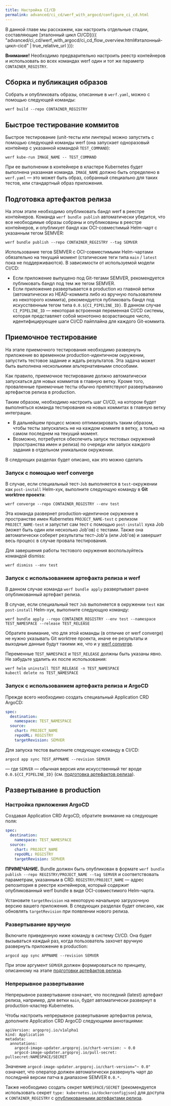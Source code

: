 ```yaml
---
title: Настройка CI/CD
permalink: advanced/ci_cd/werf_with_argocd/configure_ci_cd.html
---
```


В данной главе мы расскажем, как настроить отдельные стадии, составляющие [эталонный цикл CI/CD]({{ "advanced/ci_cd/werf_with_argocd/ci_cd_flow_overview.html#эталонный-цикл-cicd" | true_relative_url }}):

**Внимание!** Необходимо предварительно настроить реестр контейнеров и использовать во всех командах werf один и тот же параметр `CONTAINER_REGISTRY`. 

## Сборка и публикация образов

Собрать и опубликовать образы, описанные в `werf.yaml`, можно с помощью следующей команды:

```shell
werf build --repo CONTAINER_REGISTRY
```

## Быстрое тестирование коммитов

Быстрое тестирование (unit-тесты или линтеры) можно запустить с помощью следующей команды werf (она запускает одноразовый контейнер с указанной командой `TEST_COMMAND`):

```shell
werf kube-run IMAGE_NAME -- TEST_COMMAND
```

При ее выполнении в контейнере в кластере Kubernetes будет выполнена указанная команда. `IMAGE_NAME` должно быть определено в `werf.yaml` — это может быть образ, собранный специально для таких тестов, или стандартный образ приложения.

## Подготовка артефактов релиза

На этом этапе необходимо опубликовать бандл werf в реестре контейнеров. Команда `werf bundle publish` автоматически убедится, что все необходимые образы собраны и опубликованы в реестре контейнеров, и опубликует бандл как OCI-совместимый Helm-чарт с указанным тегом SEMVER:

```shell
werf bundle publish --repo CONTAINER_REGISTRY --tag SEMVER
```

Использование тегов SEMVER с OCI-совместимыми Helm-чартами обязательно на текущий момент (статические теги типа `main` / `latest` пока не поддерживаются). В зависимости от используемой модели CI/CD:

* Если приложение выпущено под Git-тегами SEMVER, рекомендуется публиковать бандл под тем же тегом SEMVER.
* Если приложение развертывается в production из главной ветки (автоматически из HEAD-коммита либо из вручную пользователем из некоторого коммита), рекомендуется публиковать бандл под искусственным тегом типа `0.0.${CI_PIPELINE_ID}`. В данном случае `CI_PIPELINE_ID` — некоторая встроенная переменная CI/CD системы, которая представляет собой монотонно возрастающее число, идентифицирующее шаги CI/CD пайплайна для каждого Git-коммита.

## Приемочное тестирование

На этапе приемочного тестирования необходимо развернуть приложение во временном production-идентичном окружении, запустить тестовое задание и ждать результатов. Эта задача может быть выполнена несколькими альтернативными способами.

Как правило, приемочное тестирование должно автоматически запускаться для новых коммитов в главную ветку. Кроме того, проваленные приемочные тесты обычно препятствуют развертыванию артефактов релиза в production.

Таким образом, необходимо настроить шаг CI/CD, на котором будет выполняться команда тестирования на новых коммитах в главную ветку интеграции.

* В дальнейшем процесс можно оптимизировать таким образом, чтобы тесты запускались не на каждом коммите в ветку, а только на самом последнем на текущий момент.
* Возможно, потребуется обеспечить запуск тестовых окружений (пространства имен и релиза) по очереди или запуск каждого задания в отдельном уникальном окружении.

В следующих разделах будет описано, как это можно сделать

### Запуск с помощью werf converge

В случае, если специальный тест-`Job` выполняется в `test`-окружении как `post-install` Helm-хук, выполните следующую команду в **Git worktree проекта**:

```shell
werf converge --repo CONTAINER_REGISTRY --env test
```

Эта команда развернет production-идентичное окружение в пространстве имен Kubernetes `PROJECT_NAME-test` с релизом `PROJECT_NAME-test` и запустит сам тест с помощью `post-install` хука Job (может быть один или несколько Job'ов) с тестами. Также она автоматически соберет результаты тест-Job'а (или Job'ов) и завершит весь процесс в случае провала тестирования.

Для завершения работы тестового окружения воспользуйтесь командой dismiss:

```shell
werf dismiss --env test
```

### Запуск с использованием артефакта релиза и werf

В данном случае команда `werf bundle apply` развертывает ранее опубликованный артефакт релиза. 

В случае, если специальный тест `Job` выполняется в окружении `test` как `post-install` Helm-хук, выполните следующую команду:

```shell
werf bundle apply --repo CONTAINER_REGISTRY --env test --namespace TEST_NAMESPACE --release TEST_RELEASE
```

Обратите внимание, что для этой команды (в отличие от werf converge) не нужно указывать Git worktree проекта, иначе ее результаты и выходные данные будут такими же, что и у [werf converge](#запуск-с-помощью-werf-converge).

Переменные `TEST_NAMESPACE` и `TEST_RELEASE` должны быть указаны явно. Не забудьте удалить их после использования:

```shell
werf helm uninstall TEST_RELEASE -n TEST_NAMESPACE
kubectl delete ns TEST_NAMESPACE
```

### Запуск с использованием артефакта релиза и ArgoCD

Прежде всего необходимо создать специальный Application CRD ArgoCD:

```yaml
spec:
  destination:
    namespace: TEST_NAMESPACE
  source:
    chart: PROJECT_NAME
    repoURL: REGISTRY
    targetRevision: SEMVER
```

Для запуска тестов выполните следующую команду в CI/CD:

```
argocd app sync TEST_APPNAME --revision SEMVER
```

— где `SEMVER` — обычная версия или искусственный тег вроде `0.0.${CI_PIPELINE_ID}` (см. [подготовка артефактов релиза](#подготовка-артефактов-релиза)).

## Развертывание в production

### Настройка приложения ArgoCD

Создавая Application CRD ArgoCD, обратите внимание на следующие поля:

```yaml
spec:
  destination:
    namespace: TEST_NAMESPACE
  source:
    chart: PROJECT_NAME
    repoURL: REGISTRY
    targetRevision: SEMVER
```

**ПРИМЕЧАНИЕ.** Bundle должен быть опубликован в формате `werf bundle publish --repo REGISTRY/PROJECT_NAME --tag SEMVER` и соответствовать параметрам, указанным в CRD. `REGISTRY/PROJECT_NAME` — адрес репозитория в реестре контейнеров, который содержит опубликованный werf bundle в виде OCI-совместимого Helm-чарта.

Установите `targetRevision` на некоторую начальную загрузочную версию вашего приложения. В следующих разделах будет описано, как обновлять `targetRevision` при появлении нового релиза.

### Развертывание вручную

Включите приведенную ниже команду в систему CI/CD. Она будет вызываться каждый раз, когда пользователь захочет вручную развернуть приложение в production:

```shell
argocd app sync APPNAME --revision SEMVER
```

При этом аргумент `SEMVER` должен формироваться по принципу, описанному на этапе [подготовки артефактов релиза](#подготовка-артефактов-релиза).

### Непрерывное развертывание

Непрерывное развертывание означает, что последний (latest) артефакт релиза, например, для ветки `main`, будет автоматически развернут в production-кластер Kubernetes.

Чтобы настроить непрерывное развертывание артефактов релиза, дополните Application CRD ArgoCD следующими аннотациями:

```
apiVersion: argoproj.io/v1alpha1
kind: Application
metadata:
  annotations:
    argocd-image-updater.argoproj.io/chart-version: ~ 0.0
    argocd-image-updater.argoproj.io/pull-secret: pullsecret:NAMESPACE/SECRET
```

Значение `argocd-image-updater.argoproj.io/chart-version="~ 0.0"` означает, что оператор должен автоматически развернуть чарт до последней версии патча в диапазоне SEMVER `0.0.*.`

Также необходимо создать секрет `NAMESPACE/SECRET` (рекомендуется использовать секрет `type: kubernetes.io/dockerconfigjson`) для доступа к `CONTAINER_REGISTRY` с [опубликованными артефактами релиза](#подготовка-артефактов-релиза).
